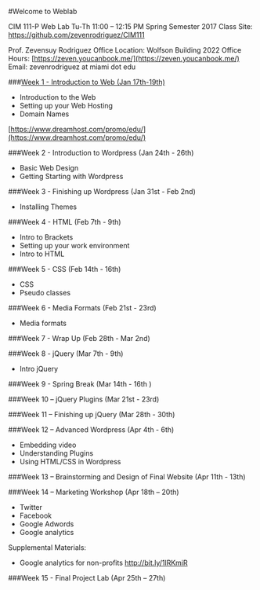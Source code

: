 #Welcome to Weblab

CIM 111-P
Web Lab
Tu-Th 11:00 – 12:15 PM
Spring Semester 2017
Class Site: https://github.com/zevenrodriguez/CIM111 


Prof. Zevensuy Rodriguez
Office Location: Wolfson Building 2022
Office Hours: [https://zeven.youcanbook.me/](https://zeven.youcanbook.me/)
Email: zevenrodriguez at miami dot edu


###[Week 1 - Introduction to Web (Jan 17th-19th)](https://github.com/zevenrodriguez/CIM111/tree/master/week1)

* Introduction to the Web
* Setting up your Web Hosting
* Domain Names

[https://www.dreamhost.com/promo/edu/](https://www.dreamhost.com/promo/edu/)


###Week 2 - Introduction to Wordpress (Jan 24th - 26th)

* Basic Web Design
* Getting Starting with Wordpress


###Week 3 - Finishing up Wordpress (Jan 31st - Feb 2nd)
* Installing Themes


###Week 4 - HTML (Feb 7th - 9th)
* Intro to Brackets
* Setting up your work environment
* Intro to HTML


###Week 5 - CSS (Feb 14th - 16th)
* CSS 
* Pseudo classes

###Week 6 - Media Formats (Feb 21st - 23rd)
* Media formats

###Week 7 - Wrap Up (Feb 28th - Mar 2nd)

###Week 8 - jQuery (Mar 7th - 9th)
* Intro jQuery

###Week 9 - Spring Break (Mar 14th - 16th )

###Week 10 – jQuery Plugins (Mar 21st - 23rd)

###Week 11 – Finishing up jQuery (Mar 28th - 30th)

###Week 12 – Advanced Wordpress (Apr 4th - 6th)
* Embedding video
* Understanding Plugins
* Using HTML/CSS in Wordpress

###Week 13 – Brainstorming and Design of Final Website (Apr 11th - 13th)
	

###Week 14 – Marketing Workshop (Apr 18th – 20th)
* Twitter
* Facebook 
* Google Adwords
* Google analytics

Supplemental Materials: 
- Google analytics for non-profits http://bit.ly/1lRKmiR


###Week 15 - Final Project Lab (Apr 25th – 27th)
